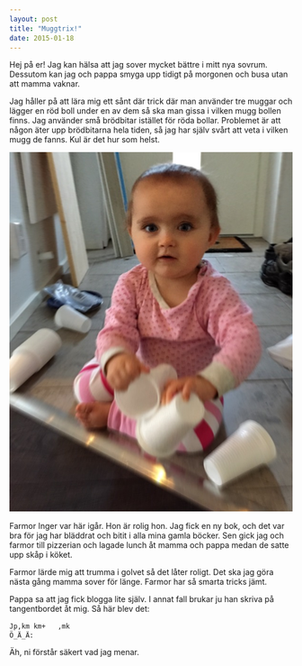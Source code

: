 ```yaml
---
layout: post
title: "Muggtrix!"
date: 2015-01-18
---
```


Hej på er! Jag kan hälsa att jag sover mycket bättre i mitt nya sovrum. Dessutom
kan jag och pappa smyga upp tidigt på morgonen och busa utan att mamma vaknar.

Jag håller på att lära mig ett sånt där trick där man använder tre muggar
och lägger en röd boll under en av dem så ska man gissa i vilken mugg bollen
finns. Jag använder små brödbitar istället för röda bollar. Problemet är
att någon äter upp brödbitarna hela tiden, så jag har själv svårt att veta
i vilken mugg de fanns. Kul är det hur som helst.

![bild](/images/2015-01-18-muggar.jpg)


Farmor Inger var här igår. Hon är rolig hon. Jag fick en ny bok, och det
var bra för jag har bläddrat och bitit i alla mina gamla böcker. Sen gick
jag och farmor till pizzerian och lagade lunch åt mamma och pappa medan
de satte upp skåp i köket.

Farmor lärde mig att trumma i golvet så det låter roligt. Det ska jag göra
nästa gång mamma sover för länge. Farmor har så smarta tricks jämt.

Pappa sa att jag fick blogga lite själv. I annat fall brukar ju han skriva på
tangentbordet åt mig. Så här blev det:

```
Jp,km km+   ,mk
Ö_Ä_Ä:
```

Äh, ni förstår säkert vad jag menar.
